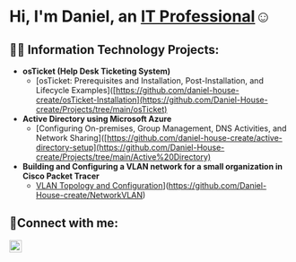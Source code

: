<h1>Hi, I'm Daniel, an <a href="https://linkedin.com/in/Josh">IT Professional</a>☺</h1>

<h2>👨‍💻 Information Technology Projects:</h2>

- <b>osTicket (Help Desk Ticketing System)</b>
  - [osTicket: Prerequisites and Installation, Post-Installation, and Lifecycle Examples]([https://github.com/daniel-house-create/osTicket-Installation](https://github.com/Daniel-House-create/Projects/tree/main/osTicket)
- <b>Active Directory using Microsoft Azure</b>
  - [Configuring On-premises, Group Management, DNS Activities, and Network Sharing]([https://github.com/daniel-house-create/active-directory-setup](https://github.com/Daniel-House-create/Projects/tree/main/Active%20Directory)
- <b>Building and Configuring a VLAN network for a small organization in Cisco Packet Tracer</b>
  - [VLAN Topology and Configuration](https://github.com/Daniel-House-create/NetworkVLAN/blob/main/README.md)](https://github.com/Daniel-House-create/NetworkVLAN)

<h2>🤳Connect with me:</h2>

[<img align="left" alt="Josh | LinkedIn" width="22px" src="https://cdn.jsdelivr.net/npm/simple-icons@v3/icons/linkedin.svg" />][linkedin]

[linkedin]: (https://www.linkedin.com/in/daniel-house-b45579330/)

<!---
Daniel-House-create/Daniel-House-create is a ✨ special ✨ repository because its `README.md` (this file) appears on your GitHub profile.
You can click the Preview link to take a look at your changes.
--->
